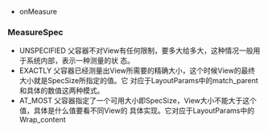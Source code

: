 * onMeasure   




### MeasureSpec  
* UNSPECIFIED 父容器不对View有任何限制，要多大给多大，这种情况一般用于系统内部，表示一种测量的状   态。
* EXACTLY 父容器已经测量出View所需要的精确大小，这个时候View的最终大小就是SpecSize所指定的值。它   对应于LayoutParams中的match_parent和具体的数值这两种模式。
* AT_MOST 父容器指定了一个可用大小即SpecSize，View大小不能大于这个值，具体是什么值要看不同View的   具体实现。它对应于LayoutParams中的Wrap_content